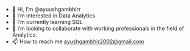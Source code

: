 - 👋 Hi, I’m @ayuushgambhirr
- 👀 I’m interested in Data Analytics
- 🌱 I’m currently learning SQL
- 💞️ I’m looking to collaborate with working professionals in the field of Analytics.
- 📫 How to reach me ayushgambhir2002@gmail.com

<!---
ayuushgambhirr/ayuushgambhirr is a ✨ special ✨ repository because its `README.md` (this file) appears on your GitHub profile.
You can click the Preview link to take a look at your changes.
--->
